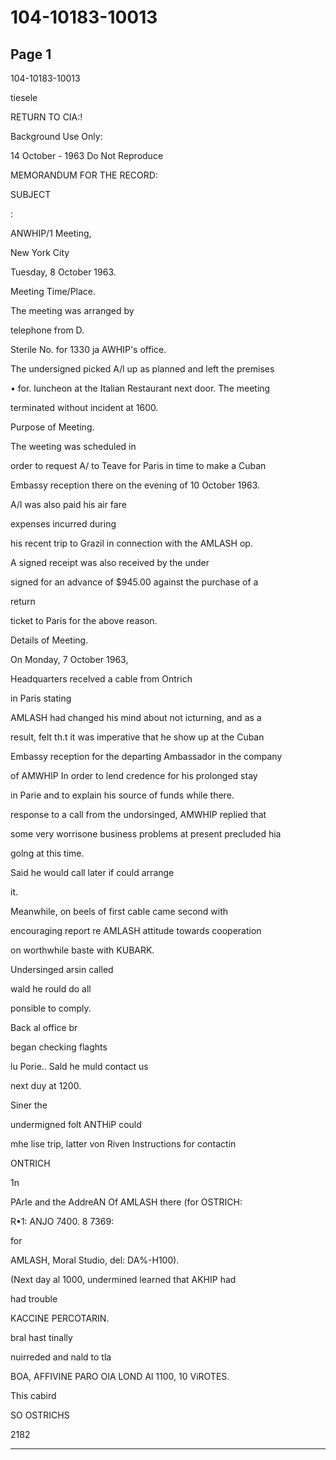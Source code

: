# 104-10183-10013

## Page 1

104-10183-10013

tiesele

RETURN TO CIA:!

Background Use Only:

14 October - 1963 Do Not Reproduce

MEMORANDUM FOR THE RECORD:

SUBJECT

:

ANWHIP/1 Meeting,

New York City

Tuesday, 8 October 1963.

Meeting Time/Place.

The meeting was arranged by

telephone from D.

Sterile No. for 1330 ja AWHIP's office.

The undersigned picked A/l up as planned and left the premises

• for. luncheon at the Italian Restaurant next door. The meeting

terminated without incident at 1600.

Purpose of Meeting.

The weeting was scheduled in

order to request A/ to Teave for Paris in time to make a Cuban

Embassy reception there on the evening of 10 October 1963.

A/l was also paid his air fare

expenses incurred during

his recent trip to Grazil in connection with the AMLASH op.

A signed receipt was also received by the under

signed for an advance of $945.00 against the purchase of a

return

ticket to Paris for the above reason.

Details of Meeting.

On Monday, 7 October 1963,

Headquarters recelved a cable from Ontrich

in Paris stating

AMLASH had changed his mind about not icturning, and as a

result, felt th.t it was imperative that he show up at the Cuban

Embassy reception for the departing Ambassador in the company

of AMWHIP In order to lend credence for his prolonged stay

in Parie and to explain his source of funds while there.

response to a call from the undorsinged, AMWHIP replied that

some very worrisone business problems at present precluded hia

golng at this time.

Said he would call later if could arrange

it.

Meanwhile, on beels of first cable came second with

encouraging report re AMLASH attitude towards cooperation

on worthwhile baste with KUBARK.

Undersinged arsin called

wald he rould do all

ponsible to comply.

Back al office br

began checking flaghts

lu Porie.. Sald he muld contact us

next duy at 1200.

Siner the

undermigned folt ANTHiP could

mhe lise trip, latter von Riven Instructions for contactin

ONTRICH

1n

PArIe and the AddreAN Of AMLASH there (for OSTRICH:

R•1: ANJO 7400. 8 7369:

for

AMLASH, Moral Studio, del: DA%-H100).

(Next day al 1000, undermined learned that AKHIP had

had trouble

KACCINE PERCOTARIN.

bral hast tinally

nuirreded and nald to tla

BOA, AFFIVINE PARO OIA LOND Al 1100, 10 ViROTES.

This cabird

SO OSTRICHS

2182

---

